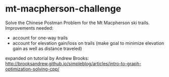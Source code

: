 # mt-macpherson-challenge
Solve the Chinese Postman Problem for the Mt Macpherson ski trails.
Improvements needed:
- account for one-way trails
- account for elevation gain/loss on trails (make goal to minimize elevation gain as well as distance traveled)

expanded on tutorial by Andrew Brooks: http://brooksandrew.github.io/simpleblog/articles/intro-to-graph-optimization-solving-cpp/
